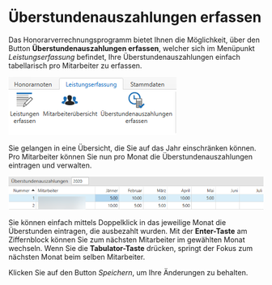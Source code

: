 # Überstundenauszahlungen erfassen

Das Honorarverrechnungsprogramm bietet Ihnen die Möglichkeit, über den
Button **Überstundenauszahlungen erfassen**, welcher sich im Menüpunkt
*Leistungserfassung* befindet, Ihre Überstundenauszahlungen einfach
tabellarisch pro Mitarbeiter zu erfassen.

![](<img/image170.png>)

Sie gelangen in eine Übersicht, die Sie auf das Jahr einschränken können.
Pro Mitarbeiter können Sie nun pro Monat die Überstundenauszahlungen
eintragen und verwalten.

![](<img/image171.png>)

Sie können einfach mittels Doppelklick in das jeweilige Monat die
Überstunden eintragen, die ausbezahlt wurden. Mit der **Enter-Taste** am
Ziffernblock können Sie zum nächsten Mitarbeiter im gewählten Monat
wechseln. Wenn Sie die **Tabulator-Taste** drücken, springt der Fokus
zum nächsten Monat beim selben Mitarbeiter.

Klicken Sie auf den Button *Speichern*, um Ihre Änderungen zu behalten.